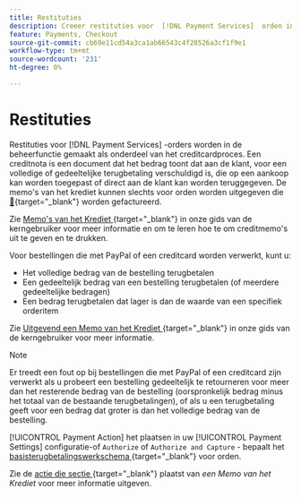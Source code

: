 ```yaml
---
title: Restituties
description: Creeer restituties voor  [!DNL Payment Services]  orden in Admin als deel van het proces van het creditnota.
feature: Payments, Checkout
source-git-commit: cb69e11cd54a3ca1ab66543c4f28526a3cf1f9e1
workflow-type: tm+mt
source-wordcount: '231'
ht-degree: 0%

---
```


# Restituties

Restituties voor [!DNL Payment Services] -orders worden in de beheerfunctie gemaakt als onderdeel van het creditcardproces. Een creditnota is een document dat het bedrag toont dat aan de klant, voor een volledige of gedeeltelijke terugbetaling verschuldigd is, die op een aankoop kan worden toegepast of direct aan de klant kan worden teruggegeven. De memo&#39;s van het krediet kunnen slechts voor orden worden uitgegeven die [&#128279;](https://experienceleague.adobe.com/en/docs/commerce-admin/stores-sales/order-management/invoices#create-an-invoice){target="_blank"}  worden gefactureerd.

Zie [ Memo&#39;s van het Krediet ](https://experienceleague.adobe.com/en/docs/commerce-admin/stores-sales/order-management/credit-memos/credit-memos){target="_blank"}  in onze gids van de kerngebruiker voor meer informatie en om te leren hoe te om creditmemo&#39;s uit te geven en te drukken.

Voor bestellingen die met PayPal of een creditcard worden verwerkt, kunt u:

* Het volledige bedrag van de bestelling terugbetalen
* Een gedeeltelijk bedrag van een bestelling terugbetalen (of meerdere gedeeltelijke bedragen)
* Een bedrag terugbetalen dat lager is dan de waarde van een specifiek orderitem

Zie [ Uitgevend een Memo van het Krediet ](https://experienceleague.adobe.com/en/docs/commerce-admin/stores-sales/order-management/credit-memos/credit-memo-create){target="_blank"}  in onze gids van de kerngebruiker voor meer informatie.

>[!NOTE]
>
>Er treedt een fout op bij bestellingen die met PayPal of een creditcard zijn verwerkt als u probeert een bestelling gedeeltelijk te retourneren voor meer dan het resterende bedrag van de bestelling (oorspronkelijk bedrag minus het totaal van de bestaande terugbetalingen), of als u een terugbetaling geeft voor een bedrag dat groter is dan het volledige bedrag van de bestelling.

[!UICONTROL Payment Action] het plaatsen in uw [!UICONTROL Payment Settings] configuratie-of `Authorize` of `Authorize and Capture` - bepaalt het [ basisterugbetalingswerkschema ](https://experienceleague.adobe.com/en/docs/commerce-admin/stores-sales/order-management/credit-memos/credit-memos#refund-workflow){target="_blank"}  voor orden.

Zie de [ actie die sectie ](https://experienceleague.adobe.com/en/docs/commerce-admin/stores-sales/order-management/credit-memos/credit-memo-create#payment-action-setting){target="_blank"} plaatst  van _een Memo van het Krediet_ voor meer informatie uitgeven.
